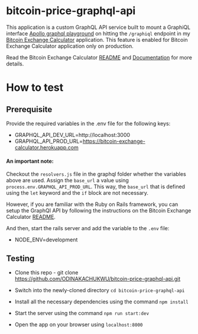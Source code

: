 # bitcoin-price-graphql-api

This application is a custom GraphQL API service built to mount a GraphiQL interface [Apollo graphql playground](https://www.apollographql.com/) on hitting the `/graphiql` endpoint in my [Bitcoin Exchange Calculator](https://github.com/ODINAKACHUKWU/bitcoin-exchange-calculator) application. This feature is enabled for Bitcoin Exchange Calculator application only on production.

Read the Bitcoin Exchange Calculator [README](https://github.com/ODINAKACHUKWU/bitcoin-exchange-calculator) and [Documentation](https://bitcoin-exchange-calculator.herokuapp.com/developer) for more details.

# How to test

## Prerequisite

Provide the required variables in the .env file for the following keys:

- GRAPHQL_API_DEV_URL=http://localhost:3000
- GRAPHQL_API_PROD_URL=https://bitcoin-exchange-calculator.herokuapp.com

#### An important note:

Checkout the `resolvers.js` file in the graphql folder whether the variables above are used. Assign the `base_url` a value using `process.env.GRAPHQL_API_PROD_URL`. This way, the `base_url` that is defined using the `let` keyword and the `if` block are not necessary.

However, if you are familiar with the Ruby on Rails framework, you can setup the GraphQI API by following the instructions on the Bitcoin Exchange Calculator [README](https://github.com/ODINAKACHUKWU/bitcoin-exchange-calculator).

And then, start the rails server and add the variable to the `.env` file:

- NODE_ENV=development

## Testing

- Clone this repo - git clone https://github.com/ODINAKACHUKWU/bitcoin-price-graphql-api.git

- Switch into the newly-cloned directory `cd bitcoin-price-graphql-api`

- Install all the necessary dependencies using the command `npm install`

- Start the server using the command `npm run start:dev`

- Open the app on your browser using `localhost:8000`
